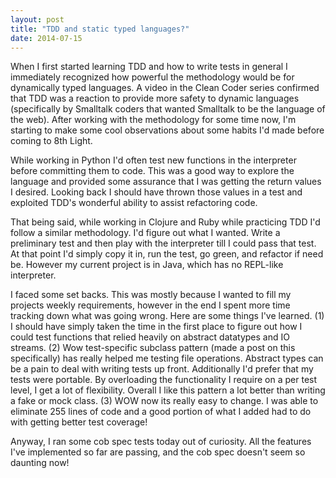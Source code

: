 ```yaml
---
layout: post
title: "TDD and static typed languages?"
date: 2014-07-15
---
```


When I first started learning TDD and how to write tests in general I immediately recognized how powerful the methodology would be for dynamically typed languages. A video in the Clean Coder series confirmed that TDD was a reaction to provide more safety to dynamic languages (specifically by Smalltalk coders that wanted Smalltalk to be the language of the web). After working with the methodology for some time now, I'm starting to make some cool observations about some habits I'd made before coming to 8th Light.

While working in Python I'd often test new functions in the interpreter before committing them to code. This was a good way to explore the language and provided some assurance that I was getting the return values I desired. Looking back I should have thrown those values in a test and exploited TDD's wonderful ability to assist refactoring code. 

That being said, while working in Clojure and Ruby while practicing TDD I'd follow a similar methodology. I'd figure out what I wanted. Write a preliminary test and then play with the interpreter till I could pass that test. At that point I'd simply copy it in, run the test, go green, and refactor if need be. However my current project is in Java, which has no REPL-like interpreter. 

I faced some set backs. This was mostly because I wanted to fill my projects weekly requirements, however in the end I spent more time tracking down what was going wrong. Here are some things I've learned. (1) I should have simply taken the time in the first place to figure out how I could test  functions that relied heavily on abstract datatypes and IO streams. (2) Wow test-specific subclass pattern (made a post on this specifically) has really helped me testing file operations. Abstract types can be a pain to deal with writing tests up front. Additionally I'd prefer that my tests were portable. By overloading the functionality I require on a per test level, I get a lot of flexibility. Overall I like this pattern a lot better than writing a fake or mock class. (3) WOW now its really easy to change. I was able to eliminate 255 lines of code and a good portion of what I added had to do with getting better test coverage! 

Anyway, I ran some cob spec tests today out of curiosity. All the features I've implemented so far are passing, and the cob spec doesn't seem so daunting now! 